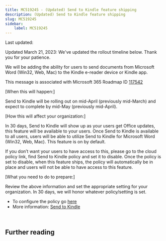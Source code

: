 ```yaml
---
title: MC519245 - (Updated) Send to Kindle feature shipping
description: (Updated) Send to Kindle feature shipping
slug: MC519245
sidebar:
    label: MC519245
---
```



Last updated: 

<p>Updated March 21, 2023: We've updated the rollout timeline below. Thank you for your patience.</p><p>We will be adding the ability for users to send documents from Microsoft Word (Win32, Web, Mac) to the Kindle e-reader device or Kindle app.<br></p><p>This message is associated with Microsoft 365 Roadmap ID <a href="https://www.microsoft.com/microsoft-365/roadmap?rtc=1%26filters=&amp;searchterms=117542" target="_blank" style="">117542</a></p><p>[When this will happen:]</p><p>Send to Kindle will be rolling out on mid-April (previously mid-March) and expect to complete by mid-May (previously mid-April).<br></p><p>[How this will affect your organization:]</p><p>In 30 days, Send to Kindle will show up as your users get Office updates, this feature will be available to your users. Once Send to Kindle is available to all users, users will be able to utilize Send to Kindle for Microsoft Word (Win32, Web, Mac). This feature is on by default.<br></p><p>If you don’t want your users to have access to this, please go to the cloud policy link, find Send to Kindle policy and set it to disable. Once the policy is set to disable, when this feature ships, the policy will automatically be in place and users will not be able to have access to this feature.</p><p>[What you need to do to prepare:]<br></p><p>Review the above information and set the appropriate setting for your organization. In 30 days, we will honor whatever policy/setting is set.</p><ul><li>To configure the policy go <a href="https://config.office.com" target="_blank">here</a></li><li>More information: <a href="https://support.microsoft.com/office/send-to-kindle-a53d880d-9952-4bf1-abc5-6bce8db5a273" target="_blank">Send to Kindle</a></li></ul><p><br></p>

## Further reading
